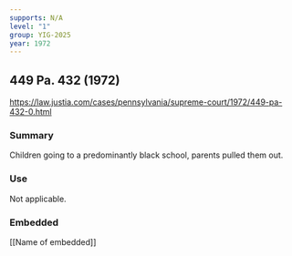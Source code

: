 ```yaml
---
supports: N/A
level: "1"
group: YIG-2025
year: 1972
---
```

## 449 Pa. 432 (1972)

https://law.justia.com/cases/pennsylvania/supreme-court/1972/449-pa-432-0.html

### Summary

Children going to a predominantly black school, parents pulled them out.

### Use

Not applicable.

### Embedded

[[Name of embedded]]